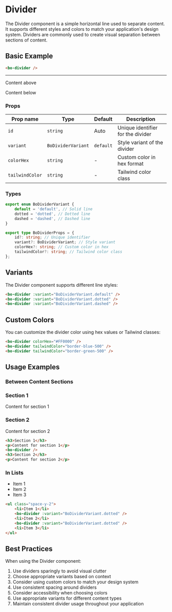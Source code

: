 <script setup>
import { BoDivider, BoDividerVariant } from '@/components/bo-divider';
</script>

# Divider

The Divider component is a simple horizontal line used to separate content. It supports different styles and colors to match your application's design system. Dividers are commonly used to create visual separation between sections of content.

## Basic Example

```html
<bo-divider />
```

<hr class="border-gray-200 dark:border-gray-700" />
<div class="flex flex-col gap-4">
  <p>Content above</p>
  <bo-divider />
  <p>Content below</p>
</div>

### Props

| Prop name       | Type               | Default   | Description                       |
| --------------- | ------------------ | --------- | --------------------------------- |
| `id`            | `string`           | Auto      | Unique identifier for the divider |
| `variant`       | `BoDividerVariant` | `default` | Style variant of the divider      |
| `colorHex`      | `string`           | -         | Custom color in hex format        |
| `tailwindColor` | `string`           | -         | Tailwind color class              |

### Types

```ts
export enum BoDividerVariant {
	default = 'default', // Solid line
	dotted = 'dotted', // Dotted line
	dashed = 'dashed', // Dashed line
}

export type BoDividerProps = {
	id?: string; // Unique identifier
	variant?: BoDividerVariant; // Style variant
	colorHex?: string; // Custom color in hex
	tailwindColor?: string; // Tailwind color class
};
```

## Variants

The Divider component supports different line styles:

<div class="flex flex-col gap-4">
  <bo-divider :variant="BoDividerVariant.default" />
  <bo-divider :variant="BoDividerVariant.dotted" />
  <bo-divider :variant="BoDividerVariant.dashed" />
</div>

```html
<bo-divider :variant="BoDividerVariant.default" />
<bo-divider :variant="BoDividerVariant.dotted" />
<bo-divider :variant="BoDividerVariant.dashed" />
```

## Custom Colors

You can customize the divider color using hex values or Tailwind classes:

<div class="flex flex-col gap-4">
  <bo-divider colorHex="#FF0000" />
  <bo-divider tailwindColor="border-blue-500" />
  <bo-divider tailwindColor="border-green-500" />
</div>

```html
<bo-divider colorHex="#FF0000" />
<bo-divider tailwindColor="border-blue-500" />
<bo-divider tailwindColor="border-green-500" />
```

## Usage Examples

### Between Content Sections

<div class="flex flex-col gap-4">
  <h3>Section 1</h3>
  <p>Content for section 1</p>
  <bo-divider />
  <h3>Section 2</h3>
  <p>Content for section 2</p>
</div>

```html
<h3>Section 1</h3>
<p>Content for section 1</p>
<bo-divider />
<h3>Section 2</h3>
<p>Content for section 2</p>
```

### In Lists

<div class="flex flex-col gap-4">
  <ul class="space-y-2">
    <li>Item 1</li>
    <bo-divider :variant="BoDividerVariant.dotted" />
    <li>Item 2</li>
    <bo-divider :variant="BoDividerVariant.dotted" />
    <li>Item 3</li>
  </ul>
</div>

```html
<ul class="space-y-2">
	<li>Item 1</li>
	<bo-divider :variant="BoDividerVariant.dotted" />
	<li>Item 2</li>
	<bo-divider :variant="BoDividerVariant.dotted" />
	<li>Item 3</li>
</ul>
```

## Best Practices

When using the Divider component:

1. Use dividers sparingly to avoid visual clutter
2. Choose appropriate variants based on context
3. Consider using custom colors to match your design system
4. Use consistent spacing around dividers
5. Consider accessibility when choosing colors
6. Use appropriate variants for different content types
7. Maintain consistent divider usage throughout your application
